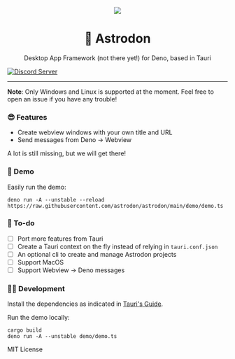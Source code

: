 
<p align="center">
	<img align="center" src="https://avatars.githubusercontent.com/u/97196209?s=200&v=4"  />
	<br>
    <h1 align="center">🦕 Astrodon  </h1>
    <p align="center">Desktop App Framework (not there yet!) for Deno, based in Tauri</p>
</p>

[![Discord Server](https://discordapp.com/api/guilds/928673465882513430/widget.png)](https://discord.gg/adYYqHHDBA)

---

**Note**: Only Windows and Linux is supported at the moment. Feel free to open an issue if you have any trouble!

### 😎 Features
- Create webview windows with your own title and URL
- Send messages from Deno -> Webview

A lot is still missing, but we will get there!

### 🎁 Demo 
Easily run the demo:
```
deno run -A --unstable --reload https://raw.githubusercontent.com/astrodon/astrodon/main/demo/demo.ts
```

### 📜 To-do 
- [ ] Port more features from Tauri
- [ ] Create a Tauri context on the fly instead of relying in `tauri.conf.json`
- [ ] An optional cli to create and manage Astrodon projects
- [ ] Support MacOS
- [ ] Support Webview -> Deno messages 

### 👩‍💻 Development
Install the dependencies as indicated in [Tauri's Guide](https://tauri.studio/en/docs/getting-started/intro).

Run the demo locally:
```
cargo build
deno run -A --unstable demo/demo.ts
```



MIT License
